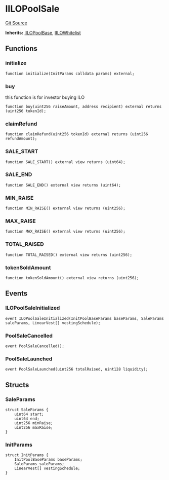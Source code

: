# IILOPoolSale
[Git Source](https://github.com/KYRDTeam/ilo-contracts/blob/ae631fe4bfbce302e21cc5e317f651168c939703/src/interfaces/IILOPoolSale.sol)

**Inherits:**
[IILOPoolBase](/src/interfaces/IILOPoolBase.sol/interface.IILOPoolBase.md), [IILOWhitelist](/src/interfaces/IILOWhitelist.sol/interface.IILOWhitelist.md)


## Functions
### initialize


```solidity
function initialize(InitParams calldata params) external;
```

### buy

this function is for investor buying ILO


```solidity
function buy(uint256 raiseAmount, address recipient) external returns (uint256 tokenId);
```

### claimRefund


```solidity
function claimRefund(uint256 tokenId) external returns (uint256 refundAmount);
```

### SALE_START


```solidity
function SALE_START() external view returns (uint64);
```

### SALE_END


```solidity
function SALE_END() external view returns (uint64);
```

### MIN_RAISE


```solidity
function MIN_RAISE() external view returns (uint256);
```

### MAX_RAISE


```solidity
function MAX_RAISE() external view returns (uint256);
```

### TOTAL_RAISED


```solidity
function TOTAL_RAISED() external view returns (uint256);
```

### tokenSoldAmount


```solidity
function tokenSoldAmount() external view returns (uint256);
```

## Events
### ILOPoolSaleInitialized

```solidity
event ILOPoolSaleInitialized(InitPoolBaseParams baseParams, SaleParams saleParams, LinearVest[] vestingSchedule);
```

### PoolSaleCancelled

```solidity
event PoolSaleCancelled();
```

### PoolSaleLaunched

```solidity
event PoolSaleLaunched(uint256 totalRaised, uint128 liquidity);
```

## Structs
### SaleParams

```solidity
struct SaleParams {
    uint64 start;
    uint64 end;
    uint256 minRaise;
    uint256 maxRaise;
}
```

### InitParams

```solidity
struct InitParams {
    InitPoolBaseParams baseParams;
    SaleParams saleParams;
    LinearVest[] vestingSchedule;
}
```


